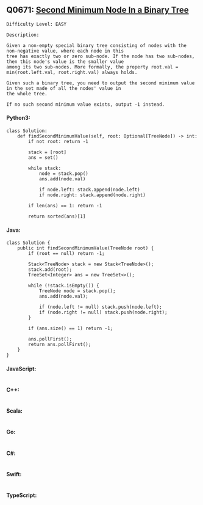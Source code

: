 ## Q0671: [Second Minimum Node In a Binary Tree](https://leetcode.com/problems/second-minimum-node-in-a-binary-tree/)

```
Difficulty Level: EASY
```

```
Description:

Given a non-empty special binary tree consisting of nodes with the non-negative value, where each node in this
tree has exactly two or zero sub-node. If the node has two sub-nodes, then this node's value is the smaller value
among its two sub-nodes. More formally, the property root.val = min(root.left.val, root.right.val) always holds.

Given such a binary tree, you need to output the second minimum value in the set made of all the nodes' value in
the whole tree.

If no such second minimum value exists, output -1 instead.
```

#### Python3:

```
class Solution:
    def findSecondMinimumValue(self, root: Optional[TreeNode]) -> int:
        if not root: return -1

        stack = [root]
        ans = set()

        while stack:
            node = stack.pop()
            ans.add(node.val)

            if node.left: stack.append(node.left)
            if node.right: stack.append(node.right)

        if len(ans) == 1: return -1

        return sorted(ans)[1] 
```

#### Java:

```
class Solution {
    public int findSecondMinimumValue(TreeNode root) {
        if (root == null) return -1;

        Stack<TreeNode> stack = new Stack<TreeNode>();
        stack.add(root);
        TreeSet<Integer> ans = new TreeSet<>();

        while (!stack.isEmpty()) {
            TreeNode node = stack.pop();
            ans.add(node.val);

            if (node.left != null) stack.push(node.left);
            if (node.right != null) stack.push(node.right);
        }

        if (ans.size() == 1) return -1;
        
        ans.pollFirst();
        return ans.pollFirst();
    }
}
```

#### JavaScript:

```

```

#### C++:

```

```

#### Scala:

```

```

#### Go:

```

```

#### C#:

```

```

#### Swift:

```

```

#### TypeScript:

```

```